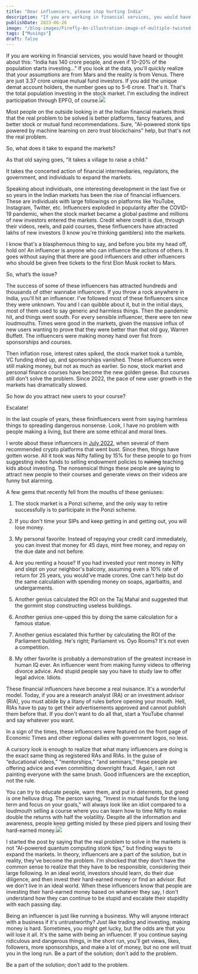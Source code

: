 ```yaml
---
title: "Dear influencers, please stop hurting India"
description: "If you are working in financial services, you would have heard or thought about this: \"India has 140 crore people, and even if 10–20% of the population starts i..."
publishDate: 2023-06-26
image: "/blog-images/Firefly-An-illustration-image-of-multiple-twisted-dancing-Lying-greedy-shady-disingenuous-shou.webp"
tags: ["Musings"]
draft: false
---
```


If you are working in financial services, you would have heard or thought about this: "India has 140 crore people, and even if 10–20% of the population starts investing…" If you look at the data, you'll quickly realize that your assumptions are from Mars and the reality is from Venus. There are just 3.37 crore unique mutual fund investors. If you add the unique demat account holders, the number goes up to 5-6 crore. That's it. That's the total population investing in the stock market. I'm excluding the indirect participation through EPFO, of course.![](https://www.bebhuvan.com/images/2023/06/Unique-MF-investors-by-PAN-In-crores-1.png) 

Most people on the outside looking in at the Indian financial markets think that the real problem to be solved is better platforms, fancy features, and better stock or mutual fund recommendations. Sure, "AI-powered stonk tips powered by machine learning on zero trust blockchains" help, but that's not the real problem.

So, what does it take to expand the markets? 

As that old saying goes, "It takes a village to raise a child." 

It takes the concerted action of financial intermediaries, regulators, the government, and individuals to expand the markets. 

Speaking about individuals, one interesting development in the last five or so years in the Indian markets has been the rise of financial influencers. These are individuals with large followings on platforms like YouTube, Instagram, Twitter, etc. Influencers exploded in popularity after the COVID-19 pandemic, when the stock market became a global pastime and millions of new investors entered the markets. Credit where credit is due, through their videos, reels, and paid courses, these finfluencers have attracted lakhs of new investors (I know you're thinking gamblers) into the markets.

I know that's a blasphemous thing to say, and before you bite my head off, hold on! An influencer is anyone who can influence the actions of others. It goes without saying that there are good influencers and other influencers who should be given free tickets to the first Elon Musk rocket to Mars.

So, what’s the issue? 

The success of some of these influencers has attracted hundreds and thousands of other wannabe influencers. If you throw a rock anywhere in India, you'll hit an influencer. I've followed most of these finfluencers since they were unknown. You and I can quibble about it, but in the initial days, most of them used to say generic and harmless things. Then the pandemic hit, and things went south. For every sensible influencer, there were ten new loudmouths. Times were good in the markets, given the massive influx of new users wanting to prove that they were better than that old guy, Warren Buffett. The influencers were making money hand over fist from sponsorships and courses.

Then inflation rose, interest rates spiked, the stock market took a tumble, VC funding dried up, and sponsorships vanished. These influencers were still making money, but not as much as earlier. So now, stock market and personal finance courses have become the new golden geese. But courses still don't solve the problem. Since 2022, the pace of new user growth in the markets has dramatically slowed.

So how do you attract new users to your course?

Escalate! 

In the last couple of years, these fininfluencers went from saying harmless things to spreading dangerous nonsense. Look, I have no problem with people making a living, but there are some ethical and moral lines. 

I wrote about these influencers in <a rel="noreferrer noopener" href="https://zerodha.com/z-connect/coin/coin-newsletter/bad-influence" target="_blank">July 2022</a>, when several of them recommended crypto platforms that went bust. Since then, things have gotten worse. All it took was Nifty falling by 15% for these people to go from suggesting index funds to selling endowment policies to <s>ruining</s> teaching kids about investing. The nonsensical things these people are saying to attract new people to their courses and generate views on their videos are funny but alarming. 

A few gems that recently fell from the mouths of these geniuses:

 1. The stock market is a Ponzi scheme, and the only way to retire successfully is to participate in the Ponzi scheme.

 2. If you don't time your SIPs and keep getting in and getting out, you will lose money.

 3. My personal favorite: Instead of repaying your credit card immediately, you can invest that money for 45 days, mint free money, and repay on the due date and not before.

 4. Are you renting a house? If you had invested your rent money in Nifty and slept on your neighbor's balcony, assuming even a 10% rate of return for 25 years, you would've made crores. One can't help but do the same calculation with spending money on soaps, agarbattis, and undergarments.

 5. Another genius calculated the ROI on the Taj Mahal and suggested that the gormint stop constructing useless buildings.

 6. Another genius one-upped this by doing the same calculation for a famous statue.

 7. Another genius escalated this further by calculating the ROI of the Parliament building. He's right; Parliament vs. Oyo Rooms? It's not even a competition.

 8. My other favorite is probably a demonstration of the greatest increase in human IQ ever. An influencer went from making funny videos to offering divorce advice. And stupid people say you have to study law to offer legal advice. Idiots.

These financial influencers have become a real nuisance. It's a wonderful model. Today, if you are a research analyst (RA) or an investment advisor (RIA), you must abide by a litany of rules before opening your mouth. Hell, RIAs have to pay to get their advertisements approved and cannot publish them before that. If you don't want to do all that, start a YouTube channel and say whatever you want.

In a sign of the times, these influencers were featured on the front page of Economic Times and other regional dailies with government logos, no less. 

A cursory look is enough to realize that what many influencers are doing is the exact same thing as registered RAs and RIAs. In the guise of “educational videos,” “mentorships,” “and seminars,” these people are offering advice and even committing downright fraud. Again, I am not painting everyone with the same brush. Good influencers are the exception, not the rule.

You can try to educate people, warn them, and put in deterrents, but greed is one helluva drug. The person saying, "Invest in mutual funds for the long term and focus on your goals," will always look like an idiot compared to a loudmouth selling a course where you can learn how to time Nifty to make double the returns with half the volatility. Despite all the information and awareness, people keep getting misled by these pied pipers and losing their hard-earned money.![](https://www.bebhuvan.com/images/2023/06/Pied-piper-stealing-money-from-millions-of-people-97637-1-1024x745-1.webp) 

I started the post by saying that the real problem to solve in the markets is not "AI-powered quantum computing stonk tips," but finding ways to expand the markets. In theory, influencers are a part of the solution, but in reality, they've become the problem. I'm shocked that they don't have the common sense to realize that they have to be responsible, considering their large following. In an ideal world, investors should learn, do their due diligence, and then invest their hard-earned money or find an advisor. But we don't live in an ideal world. When these influencers know that people are investing their hard-earned money based on whatever they say, I don't understand how they can continue to be stupid and escalate their stupidity with each passing day.

Being an influencer is just like running a business. Why will anyone interact with a business if it's untrustworthy? Just like trading and investing, making money is hard. Sometimes, you might get lucky, but the odds are that you will lose it all. It's the same with being an influencer. If you continue saying ridiculous and dangerous things, in the short run, you'll get views, likes, followers, more sponsorships, and make a lot of money, but no one will trust you in the long run. 
Be a part of the solution; don't add to the problem.

Be a part of the solution; don’t add to the problem. 

####